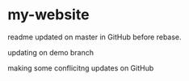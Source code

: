 # my-website

readme updated on master in GitHub before rebase.

updating on demo branch

making some conflicitng updates on GitHub
